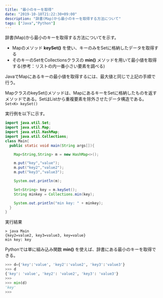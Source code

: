 ```yaml
---
title: "最小のキーを取得"
date: "2019-10-18T21:22:30+09:00"
description: "辞書(Map)から最小のキーを取得する方法について"
tags: ["Java","Python"]
---
```


辞書(Map)から最小のキーを取得する方法についてを示す。

<div class="note_content_by_programming_language" id="note_content_Java">

- Mapのメソッド **keySet()** を使い、キーのみをSetに格納したデータを取得する
- そのキーのSetをCollectionsクラスの **min()** メソッドを用いて最小値を取得する(参考：リストの内一番小さい要素を調べる)

JavaでMapにあるキーの最小値を取得するには、最大値と同じで上記の手順で行う。  

MapクラスのkeySet()メソッドは、MapにあるキーをSetに格納したものを返すメソッドである。SetはListから重複要素を除外させたデータ構造である。  
`Set<K> keySet()`

実行例を以下に示す。  

```java
import java.util.Set;
import java.util.Map;
import java.util.HashMap;
import java.util.Collections;
class Main{
  public static void main(String args[]){

    Map<String,String> m = new HashMap<>();

    m.put("key","value");
    m.put("key2","value2");
    m.put("key3","value3");

    System.out.println(m);

    Set<String> key = m.keySet();
    String minkey = Collections.min(key);

    System.out.println("min key: " + minkey);
  }
}
```

実行結果
```
> java Main
{key2=value2, key3=value3, key=value}
min key: key
```

</div>
<div class="note_content_by_programming_language" id="note_content_Python">

Pythonでは単に組み込み関数 **min()** を使えば、辞書にある最小のキーを取得できる。  

```python
>>> d={'key':'value', 'key2':'value2', 'key3':'value3'}
>>> d
{'key': 'value', 'key2': 'value2', 'key3': 'value3'}
>>> 
>>> min(d)
'key'
>>> 
```

</div>



